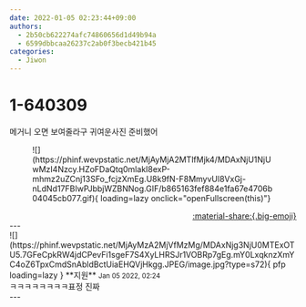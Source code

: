 ```yaml
---
date: 2022-01-05 02:23:44+09:00
authors:
  - 2b50cb622274afc74860656d1d49b94a
  - 6599dbbcaa26237c2ab0f3becb421b45
categories:
  - Jiwon
---
```


# 1-640309

<div class="post-container" markdown="1">
<div class="content-container md-sidebar__scrollwrap" markdown="1">

메거니 오면 보여줄라구 귀여운사진 준비했어
<figure markdown="1">
![](https://phinf.wevpstatic.net/MjAyMjA2MTlfMjk4/MDAxNjU1NjUwMzI4Nzcy.HZoFDaQtq0mlakI8exP-mhmz2uZCnj13SFo_fcjzXmEg.U8k9fN-F8MmyvUl8VxGj-nLdNd17FBIwPJbbjWZBNNog.GIF/b865163fef884e1fa67e4706b04045cb077.gif){ loading=lazy onclick="openFullscreen(this)"}
</figure>


</div>
</div>

<div style="text-align: right;" markdown="1">
<a href="https://weverse.io/fromis9/fanpost/1-640309" style="text-align: right;">:material-share:{.big-emoji}</a>
</div>
---

<div class="comments-container md-sidebar__scrollwrap" markdown="1">
<div class="comment" markdown="1">
<div class='id-container' markdown="1">
![](https://phinf.wevpstatic.net/MjAyMzA2MjVfMzMg/MDAxNjg3NjU0MTExOTU5.7GFeCpkRW4jdCPevFi1sgeF7S4XyLHRSJr1VOBRp7gEg.mY0LxqknzXmYC4oZ6TpxCmdSnAbldBctUiaEHQVjHkgg.JPEG/image.jpg?type=s72){ pfp loading=lazy }
**<span class="artist">지원</span>** <small>Jan 05 2022, 02:24</small><br>
</div>
<div class='comment-body' markdown="1">
ㅋㅋㅋㅋㅋㅋㅋㅋ표정 진짜
</div>
</div>
</div>
---
